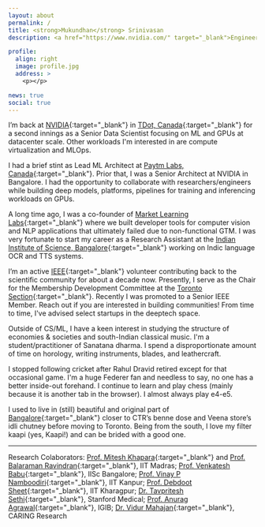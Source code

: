 ```yaml
---
layout: about
permalink: /
title: <strong>Mukundhan</strong> Srinivasan
description: <a href="https://www.nvidia.com/" target="_blank">Engineer at NVIDIA^2</a>. IEEE Volunteer, <a href="http://paytmlabs.com/" target="_blank">Ex-Paytm Labs</a>. <a href="https://www.meetup.com/Deep-Learning-Bangalore/" target="_blank">Organiser DLBLR</a>. <br> Fedrer Fan. Enjoy entroy. Information merchant. </br>

profile:
  align: right
  image: profile.jpg
  address: >
    <p></p>

news: true
social: true
---
```


I’m back at [NVIDIA](https://www.nvidia.com/en-us/){:target="\_blank"} in [TDot, Canada](https://www.toronto.ca/){:target="\_blank"} for a second innings as a Senior Data Scientist focusing on ML and GPUs at datacenter scale. Other workloads I'm interested in are compute virtualization and MLOps. 

<!--- But this time at [TDot, Canada](https://www.toronto.ca/){:target="\_blank"}.-->

I had a brief stint as Lead ML Architect at [Paytm Labs, Canada](https://paytmlabs.com/){:target="\_blank"}. Prior that, I was a Senior Architect at NVIDIA in Bangalore. I had the opportunity to collaborate with researchers/engineers while building deep models, platforms, pipelines for training and inferencing workloads on GPUs.

A long time ago, I was a co-founder of [Market Learning Labs](http://marketlearning.io/){:target="\_blank"} where we built developer tools for computer vision and NLP applications that ultimately failed due to non-functional GTM. I was very fortunate to start my career as a Research Assistant at the [Indian Institute of Science, Bangalore](https://www.iisc.ac.in/){:target="\_blank"} working on Indic language OCR and TTS systems.

I’m an active [IEEE](https://www.ieee.org/){:target="\_blank"} volunteer contributing back to the scientific community for about a decade now. Presently, I serve as the Chair for the Membership Development Committee at the [Toronto Section](https://toronto.ieee.ca){:target="\_blank"}. Recently I was promoted to a Senior IEEE Member. Reach out if you are interested in building communities! From time to time, I've advised select startups in the deeptech space. 

Outside of CS/ML, I have a keen interest in studying the structure of economies & societies and south-Indian classical music. I'm a student/practitioner of Sanatana dharma. I spend a disproportionate amount of time on horology, writing instruments, blades, and leathercraft. 

I stopped following cricket after Rahul Dravid retired except for that occasional game. I'm a huge Federer fan and needless to say, no one has a better inside-out forehand. I continue to learn and play chess (mainly because it is another tab in the browser). I almost always play e4-e5.

I used to live in (still) beautiful and original part of [Bangalore](https://en.wikipedia.org/wiki/Bangalore){:target="\_blank"} closer to CTR’s benne dose and Veena store’s idli chutney before moving to Toronto. Being from the south, I love my filter kaapi (yes, Kaapi!) and can be brided with a good one.

<!---
I work as a Machine Learning Lead at [Paytm Labs, Canada.](https://www.paytm.ca/)

We build interesting engineering solutions to tackle scale challenges and deploy efficient models & pipelines. Our research/engineering directions are generally towards language understanding extending to Indic/low-resolution settings, dialogue systems, graph representations & networks, speech systems, recommendations, online advertising, auctions strategies, and select vision problems.

In a prior life, I enjoyed working at [NVIDIA Corporation](https://www.nvidia.com/en-us/) as a Senior Solutions Architect for Machine Learning Systems where I had the opportunity to collaborate with organizations in building deep models, ML platforms, systems and pipelines for training and inferencing workloads on GPUs.

Before the awesome time at NVIDIA, I was a co-founder of [Market Learning Labs](http://marketlearning.io/) where we built developer tools for computer vision and NLU applications that ultimately failed due to non-functional GTM. I was very fortunate to start my career as a Research Assistant at the Indian Institute of Science, Bangalore where we worked on Indic language OCR and TTS systems.

I’m an active [IEEE](https://www.ieee.org/) volunteer contributing back to the scientific community for about a decade now. Presently, I serve as the Chair, Membership Development Committee at the Toronto Section.

Outside of ML, I have a keen interest in studying the structure of societies, biographies, how economies are built/structured, and Indic classical music. I spend a disproportionate amount of time on horology, writing instruments, blades, and leathercraft.

I used to live in (still) beautiful and *original* part of Bangalore closer to CTR’s benne dose and Veena store’s idli chutney before moving to Toronto. Being from the south, I love my filter kapi (not coffee!) and can be brided with a good one.
--->

<!---
Mukundhan Srinivasan is a Senior Solutions Architect - Machine Learning Systems at NVIDIA Corp. He works alongside engineers and researchers from enterprises, R&D labs, startups and academia in designing and applying the science of machine learning at scale.

His focus is on making models performant plus easy-to-use by data scientists on GPUs and in doing so drives the adoption of CUDA as a default accelerated computing platform for AI workloads. Mukund works along motivated enterprises to build platforms specifically for ML (for training and inferencing).

He leads some academic research collaborations for NVIDIA India. His present research interests include multimodal generations using GANs CNN based querying for video tasks, Disentanglement & Deep Reinforcement learning and application of DL in healthcare. He has several published papers in machine learning domain and has over 50+ citations. 

Prior to NVIDIA, he was a co-founder of a startup that built developer tools for computer vision and NLU applications. Mukundhan began his career as a Research Assistant at the Indian Institute of Science, Bangalore where he worked on Indic language OCR and TTS systems.

Outside of ML, he has a keen interest in studying the structure of societies, how economics are built and structured, and Indic classical music. He lives in (still) beautiful old part of Bangalore closer to CTR's benne dose and Veena store's idli chutney. 
--->

<hr>

Research Colaborators: [Prof. Mitesh Khapara](https://www.cse.iitm.ac.in/~miteshk/){:target="\_blank"} and [Prof. Balaraman Ravindran](https://www.cse.iitm.ac.in/~ravi/){:target="\_blank"}, IIT Madras; [Prof. Venkatesh Babu](http://cds.iisc.ac.in/faculty/venky/){:target="\_blank"}, IISc Bangalore; [Prof. Vinay P Namboodiri](https://www.cse.iitk.ac.in/users/vinaypn/){:target="\_blank"}, IIT Kanpur; [Prof. Debdoot Sheet](http://www.facweb.iitkgp.ernet.in/~debdoot/){:target="\_blank"}, IIT Kharagpur; [Dr. Tavpritesh Sethi](https://profiles.stanford.edu/tavpritesh-sethi){:target="\_blank"}, Stanford Medical; [Prof. Anurag Agrawal](https://www.igib.res.in/?q=anuragagrawal){:target="\_blank"}, IGIB; [Dr. Vidur Mahajan](http://www.caring-research.com/){:target="\_blank"}, CARING Research

<!---Broad topics of interest: Machine Learning appiled to vision & language modalities, SysML and engineering in the vicinity of ML models, Game Theory, Graph networkss--->

<!--- Write your biography here. Tell the world about yourself. Link to your favorite [subreddit](http://reddit.com){:target="\_blank"}. You can put a picture in, too. The code is already in, just name your picture `prof_pic.jpg` and put it in the `img/` folder.

Put your address / P.O. box / other info right below your picture. You can also disable any these elements by editing `profile` property of the YAML header of your `_pages/about.md`. Edit `_bibliography/papers.bib` and Jekyll will render your [publications page](/al-folio/publications/) automatically.

Link to your social media connections, too. This theme is set up to use [Font Awesome icons](http://fortawesome.github.io/Font-Awesome/){:target="\_blank"} and [Academicons](https://jpswalsh.github.io/academicons/){:target="\_blank"}, like the ones below. Add your Facebook, Twitter, LinkedIn, Google Scholar, or just disable all of them. 

echo '# Install Ruby Gems to ~/gems' >> ~/.bashrc
echo 'export GEM_HOME=$HOME/gems' >> ~/.bashrc
echo 'export GEM_HOME=$HOME/gems' >> ~/.bashrc
source ~/.bashrc

git add .
git commit -m "Add existing file"
git push origin master
./bin/deploy --user

--->